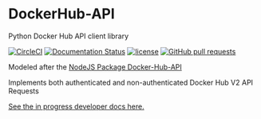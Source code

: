 # DockerHub-API
Python Docker Hub API client library


[![CircleCI](https://circleci.com/gh/mumblepins/DockerHub-API/tree/master.svg?style=shield)](https://circleci.com/gh/mumblepins/DockerHub-API/tree/master
) [![Documentation Status](https://readthedocs.org/projects/dockerhub-api/badge/?version=latest)](http://dockerhub-api.readthedocs.io/en/latest/?badge=latest
) [![license](https://img.shields.io/github/license/mumblepins/DockerHub-API.svg)](https://github.com/mumblepins/DockerHub-API/blob/master/LICENSE.txt
) [![GitHub pull requests](https://img.shields.io/github/issues-pr/mumblepins/DockerHub-API.svg)](https://github.com/mumblepins/DockerHub-API/pulls)
                                                                                                                                                            

Modeled after the [NodeJS Package Docker-Hub-API](https://github.com/RyanTheAllmighty/Docker-Hub-API)

Implements both authenticated and non-authenticated Docker Hub V2 API Requests 

[See the in progress developer docs here.](http://dockerhub-api.readthedocs.io/en/latest/?)